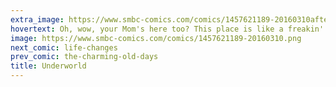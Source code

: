 ```yaml
---
extra_image: https://www.smbc-comics.com/comics/1457621189-20160310after.png
hovertext: Oh, wow, your Mom's here too? This place is like a freakin' Wal-Mart.
image: https://www.smbc-comics.com/comics/1457621189-20160310.png
next_comic: life-changes
prev_comic: the-charming-old-days
title: Underworld
---
```


